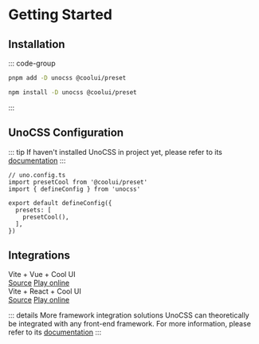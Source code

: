 # Getting Started

## Installation

::: code-group

```bash pnpm
pnpm add -D unocss @coolui/preset
```

```bash npm
npm install -D unocss @coolui/preset
```

:::

## UnoCSS Configuration

::: tip
If haven't installed UnoCSS in project yet, please refer to its [documentation](https://unocss.dev/guide/)
:::

```ts{2,7}
// uno.config.ts
import presetCool from '@coolui/preset'
import { defineConfig } from 'unocss'

export default defineConfig({
  presets: [
    presetCool(),
  ],
})
```

## Integrations

<div class="grid grid-cols-2 gap-6">
  <div class="border border-solid border-cool-100 px-4 py-3 rounded-2 flex items-center gap-6 dark:border-cool-900">
    <div class="text-4xl">
      <i class="i-logos:vue w-1em h-1em"></i>
    </div>
    <div>
      <div class="font-500 from-purple-500 bg-gradient-to-r bg-clip-text text-transparent to-green-500">
        Vite + Vue + Cool UI
      </div>
      <div class="flex items-center gap-2 flex-wrap mt-1 text-sm">
        <a
          class="flex items-center gap-1"
          href="https://github.com/litingyes/coolui/tree/main/examples/viteVue"
          target="_blank"
        >
          <i class="i-mdi:github w-1em h-1em"></i>
          Source</a
        >
        <a
          class="flex items-center gap-1"
          href="https://stackblitz.com/fork/github/litingyes/coolui/tree/main/examples/viteVue"
          target="_blank"
        >
          <i class="i-mdi:play-room w-1em h-1em"></i>
          Play online</a
        >
      </div>
    </div>
  </div>
  <div class="border border-solid border-cool-100 px-4 py-3 rounded-2 flex items-center gap-6 dark:border-cool-900">
    <div class="text-4xl">
      <i class="i-logos:react w-1em h-1em"></i>
    </div>
    <div>
      <div class="font-500 from-purple-500 to-blue-500 bg-gradient-to-r bg-clip-text text-transparent">
        Vite + React + Cool UI
      </div>
      <div class="flex items-center gap-2 flex-wrap mt-1 text-sm">
        <a
          class="flex items-center gap-1"
          href="https://github.com/litingyes/coolui/tree/main/examples/viteReact"
          target="_blank"
        >
          <i class="i-mdi:github w-1em h-1em"></i>
          Source</a
        >
        <a
          class="flex items-center gap-1"
          href="https://stackblitz.com/fork/github/litingyes/coolui/tree/main/examples/viteReact"
          target="_blank"
        >
          <i class="i-mdi:play-room w-1em h-1em"></i>
          Play online</a
        >
      </div>
    </div>
  </div>
</div>

::: details More framework integration solutions
UnoCSS can theoretically be integrated with any front-end framework. For more information, please refer to its [documentation](https://unocss.dev/integrations/)
:::
